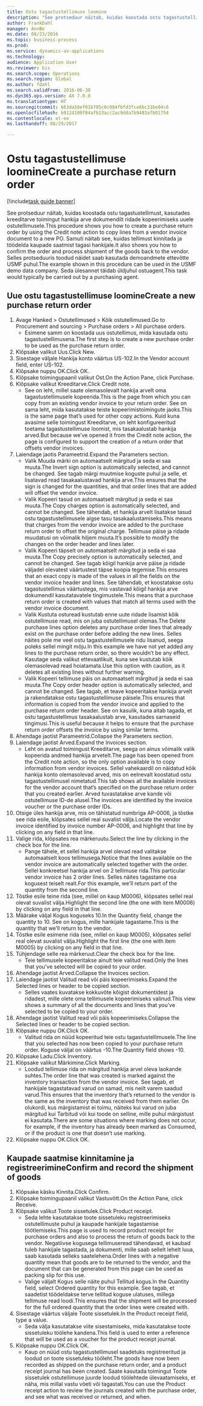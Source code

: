 ```yaml
--- 
title: Ostu tagastustellimuse loomine
description: "See protseduur näitab, kuidas koostada ostu tagastustellimust, kasutades kreeditarve toimingut hankija arve dokumendilt ridade kopeerimiseks uuele ostutellimusele."
author: FrankDahl
manager: AnnBe
ms.date: 08/23/2016
ms.topic: business-process
ms.prod: 
ms.service: dynamics-ax-applications
ms.technology: 
audience: Application User
ms.reviewer: bis
ms.search.scope: Operations
ms.search.region: Global
ms.author: fdahl
ms.search.validFrom: 2016-06-30
ms.dyn365.ops.version: AX 7.0.0
ms.translationtype: HT
ms.sourcegitcommit: 663da58ef01b705c0c984fbfd3fce8bc31be04c6
ms.openlocfilehash: b9124100f84afb13acc2ac9dda7b9483afb01754
ms.contentlocale: et-ee
ms.lasthandoff: 08/29/2017

---
```

# <a name="create-a-purchase-return-order"></a><span data-ttu-id="67717-103">Ostu tagastustellimuse loomine</span><span class="sxs-lookup"><span data-stu-id="67717-103">Create a purchase return order</span></span>

[!include[task guide banner](../../includes/task-guide-banner.md)]

<span data-ttu-id="67717-104">See protseduur näitab, kuidas koostada ostu tagastustellimust, kasutades kreeditarve toimingut hankija arve dokumendilt ridade kopeerimiseks uuele ostutellimusele.</span><span class="sxs-lookup"><span data-stu-id="67717-104">This procedure shows you how to create a purchase return order by using the Credit note action to copy lines from a vendor invoice document to a new PO.</span></span> <span data-ttu-id="67717-105">Samuti näitab see, kuidas tellimust kinnitada ja töödelda kaupade saatmist tagasi hankijale.</span><span class="sxs-lookup"><span data-stu-id="67717-105">It also shows you how to confirm the order and process shipment of the goods back to the vendor.</span></span> <span data-ttu-id="67717-106">Selles protseduuris toodud näidet saab kasutada demoandmete ettevõtte USMF puhul.</span><span class="sxs-lookup"><span data-stu-id="67717-106">The example shown in this procedure can be used in the USMF demo data company.</span></span> <span data-ttu-id="67717-107">Seda ülesannet täidab üldjuhul ostuagent.</span><span class="sxs-lookup"><span data-stu-id="67717-107">This task would typically be carried out by a purchasing agent.</span></span>


## <a name="create-a-new-purchase-return-order"></a><span data-ttu-id="67717-108">Uue ostu tagastustellimuse loomine</span><span class="sxs-lookup"><span data-stu-id="67717-108">Create a new purchase return order</span></span>
1. <span data-ttu-id="67717-109">Avage Hanked > Ostutellimused > Kõik ostutellimused.</span><span class="sxs-lookup"><span data-stu-id="67717-109">Go to Procurement and sourcing > Purchase orders > All purchase orders.</span></span>
    * <span data-ttu-id="67717-110">Esimene samm on koostada uus ostutellimus, mida kasutada ostu tagastustellimusena.</span><span class="sxs-lookup"><span data-stu-id="67717-110">The first step is to create a new purchase order to be used as the purchase return order.</span></span>  
2. <span data-ttu-id="67717-111">Klõpsake valikut Uus.</span><span class="sxs-lookup"><span data-stu-id="67717-111">Click New.</span></span>
3. <span data-ttu-id="67717-112">Sisestage väljale Hankija konto väärtus US-102.</span><span class="sxs-lookup"><span data-stu-id="67717-112">In the Vendor account field, enter US-102.</span></span>
4. <span data-ttu-id="67717-113">Klõpsake nuppu OK.</span><span class="sxs-lookup"><span data-stu-id="67717-113">Click OK.</span></span>
5. <span data-ttu-id="67717-114">Klõpsake toimingupaanil valikut Ost.</span><span class="sxs-lookup"><span data-stu-id="67717-114">On the Action Pane, click Purchase.</span></span>
6. <span data-ttu-id="67717-115">Klõpsake valikut Kreeditarve.</span><span class="sxs-lookup"><span data-stu-id="67717-115">Click Credit note.</span></span>
    * <span data-ttu-id="67717-116">See on leht, millel saate olemasolevalt hankija arvelt oma tagastustellimusele kopeerida.</span><span class="sxs-lookup"><span data-stu-id="67717-116">This is the page from which you can copy from an existing vendor invoice to your return order.</span></span> <span data-ttu-id="67717-117">See on sama leht, mida kasutatakse teiste kopeerimistoimingute jaoks.</span><span class="sxs-lookup"><span data-stu-id="67717-117">This is the same page that’s used for other copy actions.</span></span> <span data-ttu-id="67717-118">Kuid kuna avasime selle toimingust Kreeditarve, on leht konfigureeritud toetama tagastustellimuse loomist, mis tasakaalustab hankija arved.</span><span class="sxs-lookup"><span data-stu-id="67717-118">But because we’ve opened it from the Credit note action, the page is configured to support the creation of a return order that offsets vendor invoices.</span></span>  
7. <span data-ttu-id="67717-119">Laiendage jaotis Parameetrid.</span><span class="sxs-lookup"><span data-stu-id="67717-119">Expand the Parameters section.</span></span>
    * <span data-ttu-id="67717-120">Valik Muuda märki on automaatselt märgitud ja seda ei saa muuta.</span><span class="sxs-lookup"><span data-stu-id="67717-120">The Invert sign option is automatically selected, and cannot be changed.</span></span> <span data-ttu-id="67717-121">See tagab märgi muutmise koguste puhul ja selle, et lisatavad read tasakaalustavad hankija arve.</span><span class="sxs-lookup"><span data-stu-id="67717-121">This ensures that the sign is changed for the quantities, and that order lines that are added will offset the vendor invoice.</span></span>  
    * <span data-ttu-id="67717-122">Valik Kopeeri tasud on automaatselt märgitud ja seda ei saa muuta.</span><span class="sxs-lookup"><span data-stu-id="67717-122">The Copy charges option is automatically selected, and cannot be changed.</span></span> <span data-ttu-id="67717-123">See tähendab, et hankija arvelt lisatakse tasud ostu tagastustellimusele algse tasu tasakaalustamiseks.</span><span class="sxs-lookup"><span data-stu-id="67717-123">This means that charges from the vendor invoice are added to the purchase return order to offset the original charge.</span></span> <span data-ttu-id="67717-124">Tellimuse päise ja ridade muudatusi on võimalik hiljem muuta.</span><span class="sxs-lookup"><span data-stu-id="67717-124">It’s possible to modify the changes on the order header and lines later.</span></span>  
    * <span data-ttu-id="67717-125">Valik Kopeeri täpselt on automaatselt märgitud ja seda ei saa muuta.</span><span class="sxs-lookup"><span data-stu-id="67717-125">The Copy precisely option is automatically selected, and cannot be changed.</span></span> <span data-ttu-id="67717-126">See tagab kõigil hankija arve päise ja ridade väljadel olevatest väärtustest täpse koopia tegemise.</span><span class="sxs-lookup"><span data-stu-id="67717-126">This ensures that an exact copy is made of the values in all the fields on the vendor invoice header and lines.</span></span> <span data-ttu-id="67717-127">See tähendab, et koostatakse ostu tagastustellimus väärtustega, mis vastavad kõigil hankija arve dokumendil kasutatavatele tingimustele.</span><span class="sxs-lookup"><span data-stu-id="67717-127">This means that a purchase return order is created with values that match all terms used with the vendor invoice document.</span></span>  
    * <span data-ttu-id="67717-128">Valik Kustuta osturead kustutab enne uute ridade lisamist kõik ostutellimuse read, mis on juba ostutellimusel olemas.</span><span class="sxs-lookup"><span data-stu-id="67717-128">The Delete purchase lines option deletes any purchase order lines that already exist on the purchase order before adding the new lines.</span></span> <span data-ttu-id="67717-129">Selles näites pole me veel ostu tagastustellimusele ridu lisanud, seega poleks sellel mingit mõju.</span><span class="sxs-lookup"><span data-stu-id="67717-129">In this example we have not yet added any lines to the purchase return order, so there wouldn’t be any effect.</span></span> <span data-ttu-id="67717-130">Kasutage seda valikut ettevaatlikult, kuna see kustutab kõik olemasolevad read hoiatamata.</span><span class="sxs-lookup"><span data-stu-id="67717-130">Use this option with caution, as it deletes all existing lines without further warning.</span></span>  
    * <span data-ttu-id="67717-131">Valik Kopeeri tellimuse päis on automaatselt märgitud ja seda ei saa muuta.</span><span class="sxs-lookup"><span data-stu-id="67717-131">The Copy order header option is automatically selected, and cannot be changed.</span></span> <span data-ttu-id="67717-132">See tagab, et teave kopeeritakse hankija arvelt ja rakendatakse ostu tagastustellimuse päisele.</span><span class="sxs-lookup"><span data-stu-id="67717-132">This ensures that information is copied from the vendor invoice and applied to the purchase return order header.</span></span> <span data-ttu-id="67717-133">See on kasulik, kuna aitab tagada, et ostu tagastustellimus tasakaalustab arve, kasutades sarnaseid tingimusi.</span><span class="sxs-lookup"><span data-stu-id="67717-133">This is useful because it helps to ensure that the purchase return order offsets the invoice by using similar terms.</span></span>  
8. <span data-ttu-id="67717-134">Ahendage jaotist Parameetrid.</span><span class="sxs-lookup"><span data-stu-id="67717-134">Collapse the Parameters section.</span></span>
9. <span data-ttu-id="67717-135">Laiendage jaotist Arved.</span><span class="sxs-lookup"><span data-stu-id="67717-135">Expand the Invoices section.</span></span>
    * <span data-ttu-id="67717-136">Leht on avatud toimingust Kreeditarve, seega on ainus võimalik valik kopeerida andmed hankija arvetelt.</span><span class="sxs-lookup"><span data-stu-id="67717-136">The page has been opened from the Credit note action, so the only option available is to copy information from vendor invoices.</span></span> <span data-ttu-id="67717-137">Sellel vahekaardil on näidatud kõik hankija konto olemasolevad arved, mis on eelnevalt koostatud ostu tagastustellimusel nimetatud.</span><span class="sxs-lookup"><span data-stu-id="67717-137">This tab shows all the available invoices for the vendor account that’s specified on the purchase return order that you created earlier.</span></span>   <span data-ttu-id="67717-138">Arved tuvastatakse arve kande või ostutellimuse ID-de alusel.</span><span class="sxs-lookup"><span data-stu-id="67717-138">The invoices are identified by the invoice voucher or the purchase order IDs.</span></span>  
10. <span data-ttu-id="67717-139">Otsige üles hankija arve, mis on tähistatud numbriga AP-0006, ja tõstke see rida esile, klõpsates sellel real suvalist välja.</span><span class="sxs-lookup"><span data-stu-id="67717-139">Locate the vendor invoice identified by invoice number AP-0006, and highlight that line by clicking on any field in that line.</span></span>
11. <span data-ttu-id="67717-140">Valige rida, klõpsates rea märkeruutu.</span><span class="sxs-lookup"><span data-stu-id="67717-140">Select the line by clicking in the check box for the line.</span></span> 
    * <span data-ttu-id="67717-141">Pange tähele, et sellel hankija arvel olevad read valitakse automaatselt koos tellimusega.</span><span class="sxs-lookup"><span data-stu-id="67717-141">Notice that the lines available on the vendor invoice are automatically selected together with the order.</span></span> <span data-ttu-id="67717-142">Sellel konkreetsel hankija arvel on 2 tellimuse rida.</span><span class="sxs-lookup"><span data-stu-id="67717-142">This particular vendor invoice has 2 order lines.</span></span> <span data-ttu-id="67717-143">Selles näites tagastame osa kogusest teiselt realt.</span><span class="sxs-lookup"><span data-stu-id="67717-143">For this example, we’ll return part of the quantity from the second line.</span></span>  
12. <span data-ttu-id="67717-144">Tõstke esile teine rida (see, millel on kaup M0006), klõpsates sellel real olevat suvalist välja.</span><span class="sxs-lookup"><span data-stu-id="67717-144">Highlight the second line (the one with item M0006) by clicking on any field in that line.</span></span>
13. <span data-ttu-id="67717-145">Määrake väljal Kogus koguseks 10.</span><span class="sxs-lookup"><span data-stu-id="67717-145">In the Quantity field, change the quantity to 10.</span></span> <span data-ttu-id="67717-146">See on kogus, mille hankijale tagastame.</span><span class="sxs-lookup"><span data-stu-id="67717-146">This is the quantity that we’ll return to the vendor.</span></span> 
14. <span data-ttu-id="67717-147">Tõstke esile esimene rida (see, millel on kaup M0005), klõpsates sellel real olevat suvalist välja.</span><span class="sxs-lookup"><span data-stu-id="67717-147">Highlight the first line (the one with item M0005) by clicking on any field in that line.</span></span>
15. <span data-ttu-id="67717-148">Tühjendage selle rea märkeruut.</span><span class="sxs-lookup"><span data-stu-id="67717-148">Clear the check box for the line.</span></span>
    * <span data-ttu-id="67717-149">Teie tellimusele kopeeritakse ainult teie valitud read.</span><span class="sxs-lookup"><span data-stu-id="67717-149">Only the lines that you've selected will be copied to your order.</span></span>  
16. <span data-ttu-id="67717-150">Ahendage jaotist Arved.</span><span class="sxs-lookup"><span data-stu-id="67717-150">Collapse the Invoices section.</span></span>
17. <span data-ttu-id="67717-151">Laiendage jaotist Valitud read või päis kopeerimiseks.</span><span class="sxs-lookup"><span data-stu-id="67717-151">Expand the Selected lines or header to be copied section.</span></span>
    * <span data-ttu-id="67717-152">Selles vaates kuvatakse kokkuvõte kõigist dokumentidest ja ridadest, mille olete oma tellimusele kopeerimiseks valinud.</span><span class="sxs-lookup"><span data-stu-id="67717-152">This view shows a summary of all the documents and lines that you’ve selected to be copied to your order.</span></span>  
18. <span data-ttu-id="67717-153">Ahendage jaotist Valitud read või päis kopeerimiseks.</span><span class="sxs-lookup"><span data-stu-id="67717-153">Collapse the Selected lines or header to be copied section.</span></span>
19. <span data-ttu-id="67717-154">Klõpsake nuppu OK.</span><span class="sxs-lookup"><span data-stu-id="67717-154">Click OK.</span></span>
    * <span data-ttu-id="67717-155">Valitud rida on nüüd kopeeritud teie ostu tagastustellimusele.</span><span class="sxs-lookup"><span data-stu-id="67717-155">The line that you selected has now been copied to your purchase return order.</span></span> <span data-ttu-id="67717-156">Koguse väljal on väärtus -10.</span><span class="sxs-lookup"><span data-stu-id="67717-156">The Quantity field shows -10.</span></span>   
20. <span data-ttu-id="67717-157">Klõpsake Ladu.</span><span class="sxs-lookup"><span data-stu-id="67717-157">Click Inventory.</span></span>
21. <span data-ttu-id="67717-158">Klõpsake valikut Märkimine.</span><span class="sxs-lookup"><span data-stu-id="67717-158">Click Marking.</span></span>
    * <span data-ttu-id="67717-159">Loodud tellimuse rida on märgitud hankija arvel oleva laokande suhtes.</span><span class="sxs-lookup"><span data-stu-id="67717-159">The order line that was created is marked against the inventory transaction from the vendor invoice.</span></span> <span data-ttu-id="67717-160">See tagab, et hankijale tagastatavad varud on samad, mis neilt varem saadud varud.</span><span class="sxs-lookup"><span data-stu-id="67717-160">This ensures that the inventory that’s returned to the vendor is the same as the inventory that was received from them earlier.</span></span> <span data-ttu-id="67717-161">On olukordi, kus märgistamist ei toimu, näiteks kui varud on juba märgitud kui Tarbitud või kui toode on selline, mille puhul märgistust ei kasutata.</span><span class="sxs-lookup"><span data-stu-id="67717-161">There are some situations where marking does not occur, for example, if the inventory has already been marked as Consumed, or if the product is one that doesn’t use marking.</span></span>  
22. <span data-ttu-id="67717-162">Klõpsake nuppu OK.</span><span class="sxs-lookup"><span data-stu-id="67717-162">Click OK.</span></span>

## <a name="confirm-and-record-the-shipment-of-goods"></a><span data-ttu-id="67717-163">Kaupade saatmise kinnitamine ja registreerimine</span><span class="sxs-lookup"><span data-stu-id="67717-163">Confirm and record the shipment of goods</span></span>
1. <span data-ttu-id="67717-164">Klõpsake käsku Kinnita.</span><span class="sxs-lookup"><span data-stu-id="67717-164">Click Confirm.</span></span>
2. <span data-ttu-id="67717-165">Klõpsake toimingupaanil valikut Vastuvõtt.</span><span class="sxs-lookup"><span data-stu-id="67717-165">On the Action Pane, click Receive.</span></span>
3. <span data-ttu-id="67717-166">Klõpsake valikut Toote sissetulek.</span><span class="sxs-lookup"><span data-stu-id="67717-166">Click Product receipt.</span></span>
    * <span data-ttu-id="67717-167">Seda lehte kasutatakse toote sissetuleku registreerimiseks ostutellimuste puhul ja kaupade hankijale tagastamise töötlemiseks.</span><span class="sxs-lookup"><span data-stu-id="67717-167">This page is used to record product receipt for purchase orders and also to process the return of goods back to the vendor.</span></span> <span data-ttu-id="67717-168">Negatiivse kogusega tellimuseread tähendavad, et kaubad tuleb hankijale tagastada, ja dokumenti, mille saab sellelt lehelt luua, saab kasutada selleks saatelehena.</span><span class="sxs-lookup"><span data-stu-id="67717-168">Order lines with a negative quantity mean that goods are to be returned to the vendor, and the document that can be generated from this page can be used as packing slip for this use.</span></span>   
    * <span data-ttu-id="67717-169">Valige väljalt Kogus selle näite puhul Tellitud kogus.</span><span class="sxs-lookup"><span data-stu-id="67717-169">In the Quantity field, select Ordered quantity for this example.</span></span>   <span data-ttu-id="67717-170">See tagab, et saadetist töödeldakse terve tellitud koguse ulatuses, millega tellimuse read loodi.</span><span class="sxs-lookup"><span data-stu-id="67717-170">This ensures that the shipment will be processed for the full ordered quantity that the order lines were created with.</span></span>   
4. <span data-ttu-id="67717-171">Sisestage väärtus väljale Toote sissetulek.</span><span class="sxs-lookup"><span data-stu-id="67717-171">In the Product receipt field, type a value.</span></span>
    * <span data-ttu-id="67717-172">Seda välja kasutatakse viite sisestamiseks, mida kasutatakse toote sissetuleku töölehe kandena.</span><span class="sxs-lookup"><span data-stu-id="67717-172">This field is used to enter a reference that will be used as a voucher for the product receipt journal.</span></span>  
5. <span data-ttu-id="67717-173">Klõpsake nuppu OK.</span><span class="sxs-lookup"><span data-stu-id="67717-173">Click OK.</span></span>
    * <span data-ttu-id="67717-174">Kaup on nüüd ostu tagastustellimusel saadetuks registreeritud ja loodud on toote sissetuleku tööleht.</span><span class="sxs-lookup"><span data-stu-id="67717-174">The goods have now been recorded as shipped on the purchase return order, and a product receipt journal has been created.</span></span> <span data-ttu-id="67717-175">Saate kasutada toimingut Toote sissetulek ostutellimuse juurde loodud töölehtede ülevaatamiseks, et näha, mis millal vastu võeti või tagastati.</span><span class="sxs-lookup"><span data-stu-id="67717-175">You can use the Product receipt action to review the journals created with the purchase order, and see what was received or returned, and when.</span></span>  


